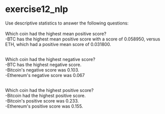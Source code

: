 # exercise12_nlp

<p>Use descriptive statistics to answer the following questions: </br></br>
Which coin had the highest mean positive score?</br>
-BTC has the highest mean positive score with a score of 0.058950, versus ETH, which had a positive mean score of 0.031800. </br></br>

Which coin had the highest negative score? </br>
-BTC has the highest negative score. </br>
-Bitcoin's negative score was 0.103. </br>
-Ethereum's negative score was 0.067 </br></br>

Which coin had the highest positive score?</br>
-Bitcoin had the highest positive score.</br>
-Bitcoin's positive score was 0.233.</br>
-Ethereum's positive score was 0.155.</br></p>
